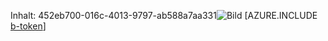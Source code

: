 Inhalt: 452eb700-016c-4013-9797-ab588a7aa331![Bild](024ee82e-e584-4710-b30b-d7efd155d1a0.png)
[AZURE.INCLUDE [b-token](dc69fd73-d0ed-4b2f-ad92-a238247adb56.md)]
